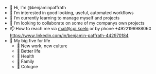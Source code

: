 - 👋 Hi, I’m @benjaminpaffrath
- 👀 I’m interested in good looking, useful, automated workflows
- 🌱 I’m currently learning to manage myself and projects
- 💞️ I’m looking to collaborate on some of my companys own projects
- 📫 How to reach me via mail@cpi.koeln or by phone +4922199988060 https://www.linkedin.com/in/benjamin-paffrath-442970184
- :dart: My big five for life
  + :elephant: New work, new culture
  + 🦏 Better life
  + :ox: Health
  + 🦁 Family
  + :leopard: Cologne

<!---
benjaminpaffrath/benjaminpaffrath is a ✨ special ✨ repository because its `README.md` (this file) appears on your GitHub profile.
You can click the Preview link to take a look at your changes.
--->
